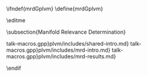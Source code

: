 \ifndef{mrdGplvm}
\define{mrdGplvm}

\editme

\subsection{Manifold Relevance Determination}

talk-macros.gpp}plvm/includes/shared-intro.md}
talk-macros.gpp}plvm/includes/mrd-intro.md}
talk-macros.gpp}plvm/includes/mrd-results.md}

\endif
